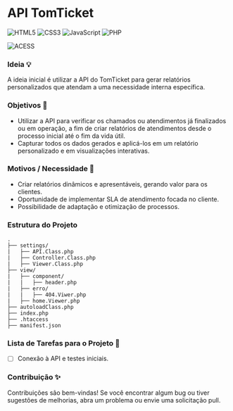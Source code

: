 # API TomTicket

![HTML5](https://img.shields.io/badge/HTML5-white?style=plastic&logo=html5) ![CSS3](https://img.shields.io/badge/CSS3-white?style=plastic&logo=css3&logoColor=%231572B6) ![JavaScript](https://img.shields.io/badge/JS-white?style=plastic&logo=javascript) ![PHP](https://img.shields.io/badge/PHP-white?style=plastic&logo=php) 

![ACESS](https://komarev.com/ghpvc/?username=PauloTIgit-github-username) 
 

### Ideia 💡
A ideia inicial é utilizar a API do TomTicket para gerar relatórios personalizados que atendam a uma necessidade interna específica.

### Objetivos 🎯
- Utilizar a API para verificar os chamados ou atendimentos já finalizados ou em operação, a fim de criar relatórios de atendimentos desde o processo inicial até o fim da vida útil.
- Capturar todos os dados gerados e aplicá-los em um relatório personalizado e em visualizações interativas.

### Motivos / Necessidade 🍒
- Criar relatórios dinâmicos e apresentáveis, gerando valor para os clientes.
- Oportunidade de implementar SLA de atendimento focada no cliente.
- Possibilidade de adaptação e otimização de processos.

### Estrutura do Projeto
``````````
.
├── settings/
|   ├── API.Class.php         
|   ├── Controller.Class.php   
|   ├── Viewer.Class.php
├── view/
|   ├── component/
|   |   ├── header.php
|   ├── erro/
|   |   ├── 404.Viwer.php
|   ├── home.Viewer.php
├── autoloadClass.php
├── index.php
├── .htaccess
├── manifest.json
``````````

### Lista de Tarefas para o Projeto 🍴
- [ ] Conexão à API e testes iniciais.

### Contribuição ✨
Contribuições são bem-vindas! Se você encontrar algum bug ou tiver sugestões de melhorias, abra um problema ou envie uma solicitação pull.